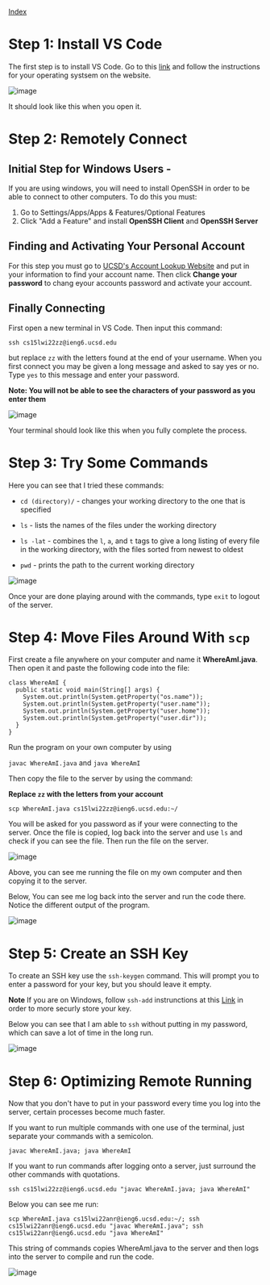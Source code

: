 [Index](https://jheidenr.github.io/cse15l-lab-reports)

# Step 1: Install VS Code

The first step is to install VS Code. Go to this [link](https://code.visualstudio.com/) and follow the instructions for your operating systsem on the website.

![image](screenshots/Step1ScreenShot.png)

It should look like this when you open it.

# Step 2: Remotely Connect

## Initial Step for Windows Users -

If you are using windows, you will need to install OpenSSH in order to be able to connect to other computers. To do this you must:

1. Go to Settings/Apps/Apps & Features/Optional Features
2. Click "Add a Feature" and install **OpenSSH Client** and **OpenSSH Server**

## Finding and Activating Your Personal Account

For this step you must go to [UCSD's Account Lookup Website](https://sdacs.ucsd.edu/~icc/index.php) and put in your information to find your account name. Then click **Change your password** to chang eyour accounts password and activate your account.

## Finally Connecting

First open a new terminal in VS Code. Then input this command:

`ssh cs15lwi22zz@ieng6.ucsd.edu`

but replace `zz` with the letters found at the end of your username. When you first connect you may be given a long message and asked to say yes or no. Type `yes` to this message and enter your password.

**Note: You will not be able to see the characters of your password as you enter them**

![image](screenshots/Step2ScreenShot.png)

Your terminal should look like this when you fully complete the process.

# Step 3: Try Some Commands

Here you can see that I tried these commands:

* `cd (directory)/` - changes your working directory to the one that is specified

*  `ls` - lists the names of the files under the working directory

*  `ls -lat` - combines the `l`, `a`, and `t` tags to give a long listing of every file in the working directory, with the files sorted from newest to oldest

* `pwd` - prints the path to the current working directory

![image](screenshots/Step3ScreenShot.png)

Once your are done playing around with the commands, type `exit` to logout of the server.



# Step 4: Move Files Around With `scp`

First create a file anywhere on your computer and name it **WhereAmI.java**. Then open it and paste the following code into the file:

```
class WhereAmI {
  public static void main(String[] args) {
    System.out.println(System.getProperty("os.name"));
    System.out.println(System.getProperty("user.name"));
    System.out.println(System.getProperty("user.home"));
    System.out.println(System.getProperty("user.dir"));
  }
}
```
Run the program on your own computer by using

`javac WhereAmI.java` and `java WhereAmI`



Then copy the file to the server by using the command:

**Replace `zz` with the letters from your account**

`scp WhereAmI.java cs15lwi22zz@ieng6.ucsd.edu:~/`

You will be asked for you password as if your were connecting to the server. Once the file is copied, log back into the server and use `ls` and check if you can see the file. Then run the file on the server.

![image](screenshots/Step4ScreenShot1.png)

Above, you can see me running the file on my own computer and then copying it to the server.

Below, You can see me log back into the server and run the code there. Notice the different output of the program.

![image](screenshots/Step4ScreenShot2.png)


# Step 5: Create an SSH Key

To create an SSH key use the `ssh-keygen` command. This will prompt you to enter a password for your key, but you should leave it empty.

**Note** If you are on Windows, follow `ssh-add` instrunctions at this [Link](https://docs.microsoft.com/en-us/windows-server/administration/openssh/openssh_keymanagement#user-key-generation) in order to more securly store your key.

Below you can see that I am able to `ssh` without putting in my password, which can save a lot of time in the long run.

![image](screenshots/Step5ScreenShot.png)


# Step 6: Optimizing Remote Running

Now that you don't have to put in your password every time you log into the server, certain processes become much faster.

If you want to run multiple commands with one use of the terminal, just separate your commands with a semicolon.

`javac WhereAmI.java; java WhereAmI`

If you want to run commands after logging onto a server, just surround the other commands with quotations.

`ssh cs15lwi22zz@ieng6.ucsd.edu "javac WhereAmI.java; java WhereAmI"`

Below you can see me run:

`scp WhereAmI.java cs15lwi22anr@ieng6.ucsd.edu:~/; ssh cs15lwi22anr@ieng6.ucsd.edu "javac WhereAmI.java"; ssh cs15lwi22anr@ieng6.ucsd.edu "java WhereAmI"`

This string of commands copies WhereAmI.java to the server and then logs into the server to compile and run the code.

![image](screenshots/Step6ScreenShot.png)